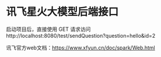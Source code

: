 # 讯飞星火大模型后端接口

启动项目后，直接使用 GET 请求访问 http://localhost:8080/test/sendQuestion?question=hello&id=2

讯飞官方web文档：https://www.xfyun.cn/doc/spark/Web.html